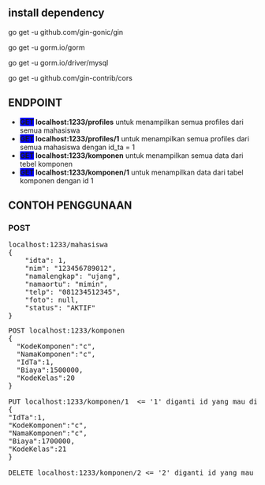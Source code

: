 <h2>install dependency</h2>
<p>go get -u github.com/gin-gonic/gin</p>
<p>go get -u gorm.io/gorm</p>
<p>go get -u gorm.io/driver/mysql</p>
<p>go get -u github.com/gin-contrib/cors</p>

<h2>ENDPOINT</h2>
<ul>
  <li><Strong><span style="background-color:blue">GET</span> localhost:1233/profiles</Strong> untuk menampilkan semua profiles dari semua mahasiswa</li>
  <li><Strong><span style="background-color:blue">GET</span> localhost:1233/profiles/1</Strong> untuk menampilkan semua profiles dari semua mahasiswa dengan id_ta = 1</li>
  <li><Strong><span style="background-color:blue">GET</span> localhost:1233/komponen</Strong> untuk menampilkan semua data dari tebel komponen</li>
  <li><Strong><span style="background-color:blue">GET</span> localhost:1233/komponen/1</Strong> untuk menampilkan data dari tabel komponen dengan id 1</li>
</ul>

<h2>CONTOH PENGGUNAAN</h2>

<h3>POST</h3>
<pre>
localhost:1233/mahasiswa
{
	"idta": 1,
	"nim": "123456789012",
	"namalengkap": "ujang",
	"namaortu": "mimin",
	"telp": "081234512345",
	"foto": null,
	"status": "AKTIF"
}
</pre>

<pre>
POST localhost:1233/komponen
{
  "KodeKomponen":"c",
  "NamaKomponen":"c",
  "IdTa":1,
  "Biaya":1500000,
  "KodeKelas":20
}

PUT localhost:1233/komponen/1  <= '1' diganti id yang mau di edit
{
"IdTa":1,
"KodeKomponen":"c",
"NamaKomponen":"c",
"Biaya":1700000,
"KodeKelas":21
}

DELETE localhost:1233/komponen/2 <= '2' diganti id yang mau di edit
</pre>